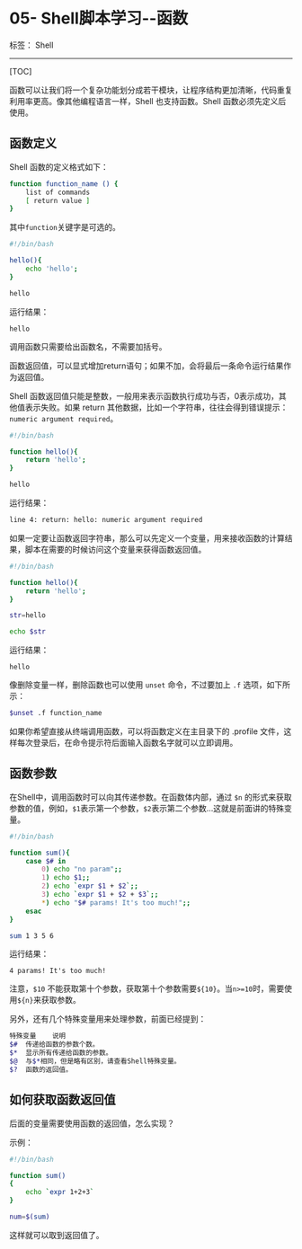 ﻿# 05- Shell脚本学习--函数
标签： Shell

---
[TOC]

函数可以让我们将一个复杂功能划分成若干模块，让程序结构更加清晰，代码重复利用率更高。像其他编程语言一样，Shell 也支持函数。Shell 函数必须先定义后使用。

## 函数定义

Shell 函数的定义格式如下：
```bash
function function_name () {
    list of commands
    [ return value ]
}
```
其中`function`关键字是可选的。

```bash
#!/bin/bash

hello(){
	echo 'hello';
}

hello
```
运行结果：
```
hello
```

调用函数只需要给出函数名，不需要加括号。

函数返回值，可以显式增加return语句；如果不加，会将最后一条命令运行结果作为返回值。

Shell 函数返回值只能是整数，一般用来表示函数执行成功与否，0表示成功，其他值表示失败。如果 return 其他数据，比如一个字符串，往往会得到错误提示：`numeric argument required`。

```bash
#!/bin/bash

function hello(){
	return 'hello';
}

hello
```
运行结果：
```bash
line 4: return: hello: numeric argument required
```

如果一定要让函数返回字符串，那么可以先定义一个变量，用来接收函数的计算结果，脚本在需要的时候访问这个变量来获得函数返回值。
```bash
#!/bin/bash

function hello(){
	return 'hello';
}

str=hello

echo $str
```

运行结果：
```
hello
```

像删除变量一样，删除函数也可以使用 `unset` 命令，不过要加上 `.f` 选项，如下所示：
```bash
$unset .f function_name
```
如果你希望直接从终端调用函数，可以将函数定义在主目录下的 .profile 文件，这样每次登录后，在命令提示符后面输入函数名字就可以立即调用。

## 函数参数

在Shell中，调用函数时可以向其传递参数。在函数体内部，通过 `$n` 的形式来获取参数的值，例如，`$1`表示第一个参数，`$2`表示第二个参数...这就是前面讲的特殊变量。

```bash
#!/bin/bash

function sum(){
	case $# in 
		0) echo "no param";;
		1) echo $1;;
		2) echo `expr $1 + $2`;;
		3) echo `expr $1 + $2 + $3`;;
		*) echo "$# params! It's too much!";;
	esac
}

sum 1 3 5 6
```

运行结果：
```
4 params! It's too much!
```


注意，`$10` 不能获取第十个参数，获取第十个参数需要`${10}`。当`n>=10`时，需要使用`${n}`来获取参数。

另外，还有几个特殊变量用来处理参数，前面已经提到：
```bash
特殊变量	说明
$#	传递给函数的参数个数。
$*	显示所有传递给函数的参数。
$@	与$*相同，但是略有区别，请查看Shell特殊变量。
$?	函数的返回值。
```

## 如何获取函数返回值

后面的变量需要使用函数的返回值，怎么实现？  

示例：
``` bash
#!/bin/bash

function sum()
{
	echo `expr 1+2+3`
}

num=$(sum)

```

这样就可以取到返回值了。